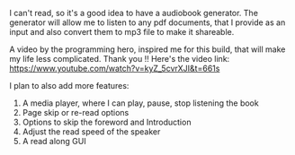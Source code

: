 I can't read, so it's a good idea to have a audiobook generator.
The generator will allow me to listen to any pdf documents, that
I provide as an input and also convert them to mp3 file to make
it shareable. 

A video by the programming hero, inspired me for this build, that
will make my life less complicated. Thank you !!
Here's the video link: https://www.youtube.com/watch?v=kyZ_5cvrXJI&t=661s

I plan to also add more features:
1. A media player, where I can play, pause, stop listening the book
2. Page skip or re-read options
3. Options to skip the foreword and Introduction
4. Adjust the read speed of the speaker
5. A read along GUI
